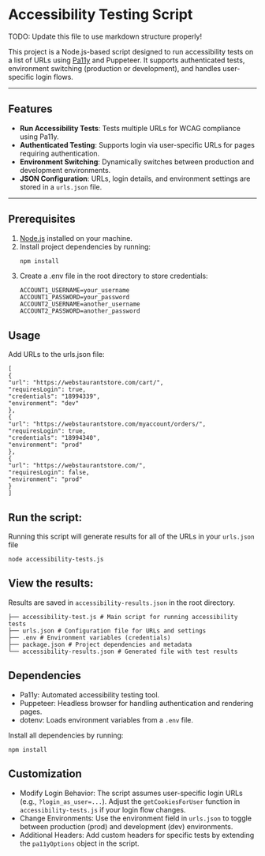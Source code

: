 # Accessibility Testing Script

TODO: Update this file to use markdown structure properly!

This project is a Node.js-based script designed to run accessibility tests on a list of URLs using [Pa11y](https://pa11y.org/) and Puppeteer. It supports authenticated tests, environment switching (production or development), and handles user-specific login flows.

---

## Features

- **Run Accessibility Tests**: Tests multiple URLs for WCAG compliance using Pa11y.
- **Authenticated Testing**: Supports login via user-specific URLs for pages requiring authentication.
- **Environment Switching**: Dynamically switches between production and development environments.
- **JSON Configuration**: URLs, login details, and environment settings are stored in a `urls.json` file.

---

## Prerequisites

1. [Node.js](https://nodejs.org/) installed on your machine.
2. Install project dependencies by running:
   ```bash
   npm install
   ```
3. Create a .env file in the root directory to store credentials:
   ```
   ACCOUNT1_USERNAME=your_username
   ACCOUNT1_PASSWORD=your_password
   ACCOUNT2_USERNAME=another_username
   ACCOUNT2_PASSWORD=another_password
   ```

## Usage

Add URLs to the urls.json file:

```
[
{
"url": "https://webstaurantstore.com/cart/",
"requiresLogin": true,
"credentials": "18994339",
"environment": "dev"
},
{
"url": "https://webstaurantstore.com/myaccount/orders/",
"requiresLogin": true,
"credentials": "18994340",
"environment": "prod"
},
{
"url": "https://webstaurantstore.com/",
"requiresLogin": false,
"environment": "prod"
}
]
```

## Run the script:

Running this script will generate results for all of the URLs in your `urls.json` file

```
node accessibility-tests.js
```

## View the results:

Results are saved in `accessibility-results.json` in the root directory.

```
├── accessibility-test.js # Main script for running accessibility tests
├── urls.json # Configuration file for URLs and settings
├── .env # Environment variables (credentials)
├── package.json # Project dependencies and metadata
└── accessibility-results.json # Generated file with test results
```

## Dependencies

- Pa11y: Automated accessibility testing tool.
- Puppeteer: Headless browser for handling authentication and rendering pages.
- dotenv: Loads environment variables from a `.env` file.

Install all dependencies by running:

```
npm install
```

## Customization

- Modify Login Behavior: The script assumes user-specific login URLs (e.g., `?login_as_user=...`). Adjust the `getCookiesForUser` function in `accessibility-tests.js` if your login flow changes.
- Change Environments: Use the environment field in `urls.json` to toggle between production (prod) and development (dev) environments.
- Additional Headers: Add custom headers for specific tests by extending the `pa11yOptions` object in the script.
